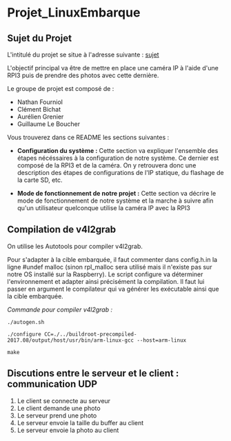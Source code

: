 # Projet_LinuxEmbarque

## Sujet du Projet

L'intitulé du projet se situe à l'adresse suivante : [sujet](Sujet_Projet_Camera.md)

L'objectif principal va être de mettre en place une caméra IP à l'aide d'une RPI3 puis de prendre des photos avec cette dernière.


Le groupe de projet est composé de :

* Nathan Fourniol
* Clément Bichat
* Aurélien Grenier
* Guillaume Le Boucher

Vous trouverez dans ce README les sections suivantes :

- **Configuration du système :** Cette section va expliquer l'ensemble des étapes nécéssaires à la configuration de notre système. Ce dernier est composé de la RPI3 et de la caméra. On y retrouvera donc une description des étapes de configurations de l'IP statique, du flashage de la carte SD, etc.

- **Mode de fonctionnement de notre projet :** Cette section va décrire le mode de fonctionnement de notre système et la marche à suivre afin qu'un utilisateur quelconque utilise la caméra IP avec la RPI3


## Compilation de v4l2grab

On utilise les Autotools pour compiler v4l2grab.

Pour s'adapter à la cible embarquée, il faut commenter dans config.h.in la ligne #undef malloc (sinon rpl_malloc sera utilisé mais il n'existe pas sur notre OS installé sur la Raspberry). Le script configure va déterminer l'environnement et adapter ainsi précisément la compilation.
Il faut lui passer en argument le compilateur qui va générer les exécutable ainsi que la cible embarquée.

*Commande pour compiler v4l2grab :*

 `./autogen.sh`

 `./configure CC=./../buildroot-precompiled-2017.08/output/host/usr/bin/arm-linux-gcc --host=arm-linux`

 `make`


## Discutions entre le serveur et le client : communication UDP

  1. Le client se connecte au serveur
  2. Le client demande une photo
  3. Le serveur prend une photo
  4. Le serveur envoie la taille du buffer au client
  5. Le serveur envoie la photo au client
